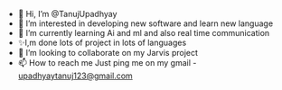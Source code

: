 - 👋 Hi, I’m @TanujUpadhyay
- 👀 I’m interested in developing new software and learn new language 
- 🌱 I’m currently learning Ai and ml and  also real time communication
- ✨I,m done lots of project in lots of languages
- 💞️ I’m looking to collaborate on my Jarvis project 
- 📫 How to reach me 
    Just ping me on my gmail - upadhyaytanuj123@gmail.com

<!---
TanujUpadhyay/TanujUpadhyay is a ✨ special ✨ repository because its `README.md` (this file) appears on your GitHub profile.
You can click the Preview link to take a look at your changes.
--->
